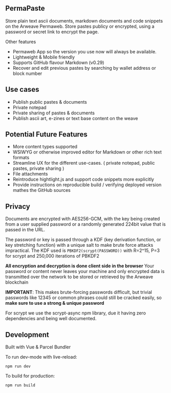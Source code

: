 

## PermaPaste 

Store plain text ascii documents, markdown documents and code snippets on the Arweave Permaweb. Store pastes publicy or encrypted, using a password or secret link to encrypt the page. 

Other features

- Permaweb App so the version you use now will always be available. 
- Lightweight & Mobile friendly
- Supports GitHub flavour Markdown (v0.29) 
- Recover and edit previous pastes by searching by wallet address or block number

## Use cases 

- Publish public pastes & documents
- Private notepad 
- Private sharing of pastes & documents  
- Publish ascii art, e-zines or text base content on the weave

## Potential Future Features 

- More content types supported 
- WSIWYG or otherwise improved editor for Markdown or other rich text formats
- Streamline UX for the different use-cases. ( private notepad, public pastes, private sharing )
- File attachments
- Reintroduce hightlight.js and support code snippets more explicitly
- Provide instructions on reproducible build / verifying deployed version mathes the GitHub sources

## Privacy

Documents are encrypted with AES256-GCM, with the key being created from a user supplied password or a randomly
generated 224bit value that is passed in the URL. 

The password or key is passed through a KDF (key derivation function, or key stretching function) with a unique salt to make brute force attacks impractical. The KDF used is `PBKDF2(scrypt(PASSWORD))` with R=2^15, P=3 for scrypt and 250,000 iterations of PBKDF2
 
**All encryption and decryption is done client side in the browser** Your password or content never leaves your machine and only encrypted data is transmitted over the network to be stored or retrieved by the Arweave blockchain

**IMPORTANT**: This makes brute-forcing passwords difficult, but trivial passwords like 12345 or common phrases could still be cracked easily, so **make sure to use a strong & unique password**

For scrypt we use the scrypt-async npm library, due it having zero dependencies and being well documented.

## Development

Built with Vue & Parcel Bundler

To run dev-mode with live-reload: 

`npm run dev`

To build for production:

`npm run build`

